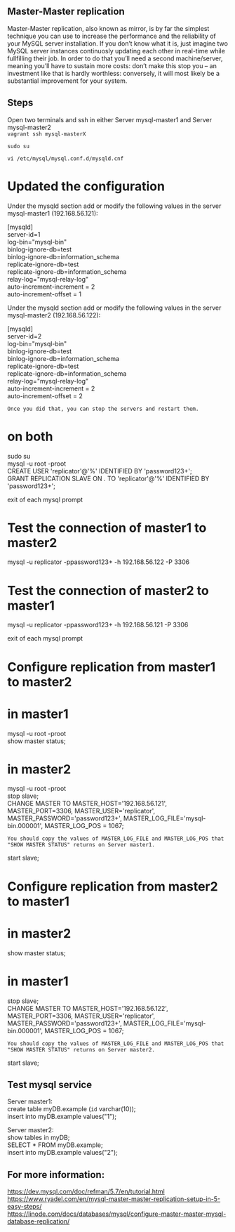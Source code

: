 
## Master-Master replication
Master-Master replication, also known as mirror, is by far the simplest technique you can use to increase the performance and the reliability of your MySQL server installation. If you don’t know what it is, just imagine two MySQL server instances continuosly updating each other in real-time while fullfilling their job. In order to do that you’ll need a second machine/server, meaning you’ll have to sustain more costs: don’t make this stop you – an investment like that is hardly worthless: conversely, it will most likely be a substantial improvement for your system.

## Steps
Open two terminals and ssh in either Server mysql-master1 and Server mysql-master2<br />
`vagrant ssh mysql-masterX`

`sudo su`

`vi /etc/mysql/mysql.conf.d/mysqld.cnf`

# Updated the configuration
Under the mysqld section add or modify the following values in the server mysql-master1 (192.168.56.121):

[mysqld]<br />
server-id=1<br />
log-bin="mysql-bin"<br />
binlog-ignore-db=test<br />
binlog-ignore-db=information_schema<br />
replicate-ignore-db=test<br />
replicate-ignore-db=information_schema<br />
relay-log="mysql-relay-log"<br />
auto-increment-increment = 2<br />
auto-increment-offset = 1<br />

Under the mysqld section add or modify the following values in the server mysql-master2 (192.168.56.122):

[mysqld]<br />
server-id=2<br />
log-bin="mysql-bin"<br />
binlog-ignore-db=test<br />
binlog-ignore-db=information_schema<br />
replicate-ignore-db=test<br />
replicate-ignore-db=information_schema<br />
relay-log="mysql-relay-log"<br />
auto-increment-increment = 2<br />
auto-increment-offset = 2<br />

`Once you did that, you can stop the servers and restart them.`

# on both
sudo su<br />
mysql -u root -proot<br />
CREATE USER 'replicator'@'%' IDENTIFIED BY 'password123+';<br />
GRANT REPLICATION SLAVE ON *.* TO 'replicator'@'%' IDENTIFIED BY 'password123+';<br />

exit of each mysql prompt

# Test the connection of master1 to master2
mysql -u replicator -ppassword123+ -h 192.168.56.122 -P 3306

# Test the connection of master2 to master1
mysql -u replicator -ppassword123+ -h 192.168.56.121 -P 3306

exit of each mysql prompt


# Configure replication from master1 to master2
# in master1
mysql -u root -proot<br />
show master status; <br />

# in master2
mysql -u root -proot<br />
stop slave;<br />
CHANGE MASTER TO MASTER_HOST='192.168.56.121', MASTER_PORT=3306, MASTER_USER='replicator', MASTER_PASSWORD='password123+', MASTER_LOG_FILE='mysql-bin.000001', MASTER_LOG_POS = 1067;

`You should copy the values of MASTER_LOG_FILE and MASTER_LOG_POS that "SHOW MASTER STATUS" returns on Server master1.`

start slave;


# Configure replication from master2 to master1
# in master2
show master status;

# in master1
stop slave;<br />
CHANGE MASTER TO MASTER_HOST='192.168.56.122', MASTER_PORT=3306, MASTER_USER='replicator', MASTER_PASSWORD='password123+', MASTER_LOG_FILE='mysql-bin.000001', MASTER_LOG_POS = 1067;

`You should copy the values of MASTER_LOG_FILE and MASTER_LOG_POS that "SHOW MASTER STATUS" returns on Server master2.`

start slave;


## Test mysql service
Server master1:<br />
create table myDB.example (`id` varchar(10));<br />
insert into myDB.example values("1");<br />

Server master2:<br />
show tables in myDB;<br />
SELECT * FROM myDB.example;<br />
insert into myDB.example values("2");<br />


## For more information:
https://dev.mysql.com/doc/refman/5.7/en/tutorial.html<br />
https://www.ryadel.com/en/mysql-master-master-replication-setup-in-5-easy-steps/<br />
https://linode.com/docs/databases/mysql/configure-master-master-mysql-database-replication/
